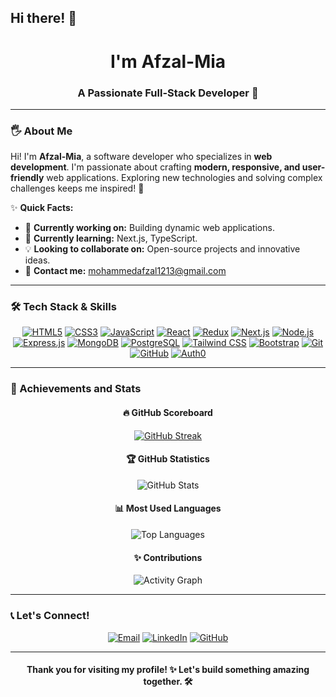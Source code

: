 
## Hi there! 👋

<h1 align="center">I'm Afzal-Mia</h1>
<h3 align="center">A Passionate Full-Stack Developer 🚀</h3>

---

### 🖐️ About Me

Hi! I'm **Afzal-Mia**, a software developer who specializes in **web development**. I'm passionate about crafting **modern, responsive, and user-friendly** web applications. Exploring new technologies and solving complex challenges keeps me inspired! 🌟

✨ **Quick Facts:**
- 🔧 **Currently working on:** Building dynamic web applications.  
- 🌱 **Currently learning:** Next.js, TypeScript.  
- 💡 **Looking to collaborate on:** Open-source projects and innovative ideas.  
- 📨 **Contact me:** [mohammedafzal1213@gmail.com](mailto:mohammedafzal1213@gmail.com)  

---

### 🛠️ Tech Stack & Skills

<div align="center">
  <a href="https://developer.mozilla.org/en-US/docs/Web/HTML"><img src="https://skillicons.dev/icons?i=html" alt="HTML5" title="HTML5" /></a>
  <a href="https://developer.mozilla.org/en-US/docs/Web/CSS"><img src="https://skillicons.dev/icons?i=css" alt="CSS3" title="CSS3" /></a>
  <a href="https://developer.mozilla.org/en-US/docs/Web/JavaScript"><img src="https://skillicons.dev/icons?i=js" alt="JavaScript" title="JavaScript" /></a>
  <a href="https://reactjs.org/"><img src="https://skillicons.dev/icons?i=react" alt="React" title="React" /></a>
  <a href="https://redux.js.org/"><img src="https://skillicons.dev/icons?i=redux" alt="Redux" title="Redux" /></a>
  <a href="https://nextjs.org/"><img src="https://skillicons.dev/icons?i=nextjs" alt="Next.js" title="Next.js" /></a>
  <a href="https://nodejs.org/"><img src="https://skillicons.dev/icons?i=nodejs" alt="Node.js" title="Node.js" /></a>
  <a href="https://expressjs.com/"><img src="https://skillicons.dev/icons?i=express" alt="Express.js" title="Express.js" /></a>
  <a href="https://www.mongodb.com/"><img src="https://skillicons.dev/icons?i=mongodb" alt="MongoDB" title="MongoDB" /></a>
  <a href="https://www.postgresql.org/"><img src="https://skillicons.dev/icons?i=postgresql" alt="PostgreSQL" title="PostgreSQL" /></a>
  <a href="https://tailwindcss.com/"><img src="https://skillicons.dev/icons?i=tailwind" alt="Tailwind CSS" title="Tailwind CSS" /></a>
  <a href="https://getbootstrap.com/"><img src="https://skillicons.dev/icons?i=bootstrap" alt="Bootstrap" title="Bootstrap" /></a>
  <a href="https://git-scm.com/"><img src="https://skillicons.dev/icons?i=git" alt="Git" title="Git" /></a>
  <a href="https://github.com/"><img src="https://skillicons.dev/icons?i=github" alt="GitHub" title="GitHub" /></a>
  <a href="https://auth0.com/"><img src="https://skillicons.dev/icons?i=auth" alt="Auth0" title="Auth0" /></a>
</div>

---

### 🌟 Achievements and Stats

<div align="center">

#### 🔥 GitHub Scoreboard  
[![GitHub Streak](https://streak-stats.demolab.com?user=Afzal-Mia&theme=radical&hide_border=true)](https://git.io/streak-stats)

#### 🏆 GitHub Statistics  
![GitHub Stats](https://github-readme-stats.vercel.app/api?username=Afzal-Mia&show_icons=true&theme=radical&count_private=true)

#### 📊 Most Used Languages  
![Top Languages](https://github-readme-stats.vercel.app/api/top-langs/?username=Afzal-Mia&layout=compact&theme=radical)

#### ✨ Contributions  
![Activity Graph](https://github-readme-activity-graph.cyclic.app/graph?username=Afzal-Mia&theme=radical&hide_border=true)

</div>

---

### 📞 Let's Connect!

<div align="center">
  <a href="mailto:mohammedafzal1213@gmail.com"><img src="https://img.shields.io/badge/-Email-red?style=for-the-badge&logo=gmail&logoColor=white" alt="Email" /></a>
  <a href="https://www.linkedin.com/in/afzal-mia-606aa0293/"><img src="https://img.shields.io/badge/-LinkedIn-blue?style=for-the-badge&logo=linkedin&logoColor=white" alt="LinkedIn" /></a>
  <a href="https://github.com/Afzal-Mia"><img src="https://img.shields.io/badge/-GitHub-black?style=for-the-badge&logo=github&logoColor=white" alt="GitHub" /></a>
</div>

---

<h4 align="center">Thank you for visiting my profile! ✨ Let's build something amazing together. 🛠️</h4>



